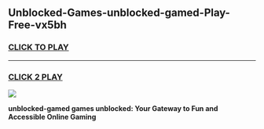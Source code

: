 
## Unblocked-Games-unblocked-gamed-Play-Free-vx5bh
<h3>
<a href="https://premium76.site?title=unblocked-gamed&ref=23A">CLICK TO PLAY</a></h3>
<hr>

<h3>
<a href="https://premium76.site?title=unblocked-gamed&ref=23A">CLICK 2 PLAY</a>
  
</h3>

<a href="https://premium76.site?title=unblocked-gamed&ref=23A"><img src="https://clearcache.store/games.png"></a>


**unblocked-gamed games unblocked: Your Gateway to Fun and Accessible Online Gaming**
